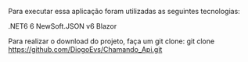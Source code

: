 Para executar essa aplicação foram utilizadas as seguintes tecnologias:

<span class="badge rounded-pill bg-primary">.NET6 6</span>
<span class="badge rounded-pill bg-secondary">NewSoft.JSON v6</span>
<span class="badge rounded-pill bg-success">Blazor</span>

Para realizar o download do projeto, faça um git clone:
git clone https://github.com/DiogoEvs/Chamando_Api.git
